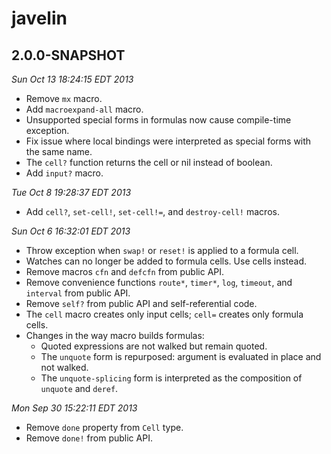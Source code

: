 # javelin

## 2.0.0-SNAPSHOT

*Sun Oct 13 18:24:15 EDT 2013*

* Remove `mx` macro.
* Add `macroexpand-all` macro.
* Unsupported special forms in formulas now cause compile-time exception.
* Fix issue where local bindings were interpreted as special forms with the
  same name.
* The `cell?` function returns the cell or nil instead of boolean.
* Add `input?` macro.

*Tue Oct  8 19:28:37 EDT 2013*

* Add `cell?`, `set-cell!`, `set-cell!=`, and `destroy-cell!` macros.

*Sun Oct  6 16:32:01 EDT 2013*

* Throw exception when `swap!` or `reset!` is applied to a formula cell.
* Watches can no longer be added to formula cells. Use cells instead.
* Remove macros `cfn` and `defcfn` from public API.
* Remove convenience functions `route*`, `timer*`, `log`, `timeout`, and
  `interval` from public API.
* Remove `self?` from public API and self-referential code.
* The `cell` macro creates only input cells; `cell=` creates only formula
  cells.
* Changes in the way macro builds formulas:
  * Quoted expressions are not walked but remain quoted.
  * The `unquote` form is repurposed: argument is evaluated in place and not
    walked.
  * The `unquote-splicing` form is interpreted as the composition of `unquote`
    and `deref`.

*Mon Sep 30 15:22:11 EDT 2013*

* Remove `done` property from `Cell` type.
* Remove `done!` from public API.
